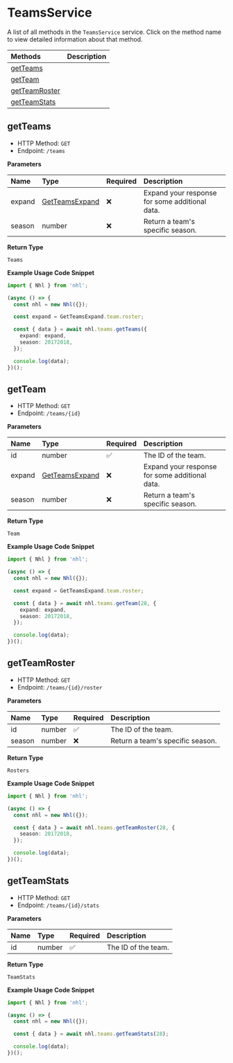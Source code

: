 # TeamsService

A list of all methods in the `TeamsService` service. Click on the method name to view detailed information about that method.

| Methods                         | Description |
| :------------------------------ | :---------- |
| [getTeams](#getteams)           |             |
| [getTeam](#getteam)             |             |
| [getTeamRoster](#getteamroster) |             |
| [getTeamStats](#getteamstats)   |             |

## getTeams

- HTTP Method: `GET`
- Endpoint: `/teams`

**Parameters**

| Name   | Type                                          | Required | Description                                    |
| :----- | :-------------------------------------------- | :------- | :--------------------------------------------- |
| expand | [GetTeamsExpand](../models/GetTeamsExpand.md) | ❌       | Expand your response for some additional data. |
| season | number                                        | ❌       | Return a team's specific season.               |

**Return Type**

`Teams`

**Example Usage Code Snippet**

```typescript
import { Nhl } from 'nhl';

(async () => {
  const nhl = new Nhl({});

  const expand = GetTeamsExpand.team.roster;

  const { data } = await nhl.teams.getTeams({
    expand: expand,
    season: 20172018,
  });

  console.log(data);
})();
```

## getTeam

- HTTP Method: `GET`
- Endpoint: `/teams/{id}`

**Parameters**

| Name   | Type                                          | Required | Description                                    |
| :----- | :-------------------------------------------- | :------- | :--------------------------------------------- |
| id     | number                                        | ✅       | The ID of the team.                            |
| expand | [GetTeamsExpand](../models/GetTeamsExpand.md) | ❌       | Expand your response for some additional data. |
| season | number                                        | ❌       | Return a team's specific season.               |

**Return Type**

`Team`

**Example Usage Code Snippet**

```typescript
import { Nhl } from 'nhl';

(async () => {
  const nhl = new Nhl({});

  const expand = GetTeamsExpand.team.roster;

  const { data } = await nhl.teams.getTeam(28, {
    expand: expand,
    season: 20172018,
  });

  console.log(data);
})();
```

## getTeamRoster

- HTTP Method: `GET`
- Endpoint: `/teams/{id}/roster`

**Parameters**

| Name   | Type   | Required | Description                      |
| :----- | :----- | :------- | :------------------------------- |
| id     | number | ✅       | The ID of the team.              |
| season | number | ❌       | Return a team's specific season. |

**Return Type**

`Rosters`

**Example Usage Code Snippet**

```typescript
import { Nhl } from 'nhl';

(async () => {
  const nhl = new Nhl({});

  const { data } = await nhl.teams.getTeamRoster(28, {
    season: 20172018,
  });

  console.log(data);
})();
```

## getTeamStats

- HTTP Method: `GET`
- Endpoint: `/teams/{id}/stats`

**Parameters**

| Name | Type   | Required | Description         |
| :--- | :----- | :------- | :------------------ |
| id   | number | ✅       | The ID of the team. |

**Return Type**

`TeamStats`

**Example Usage Code Snippet**

```typescript
import { Nhl } from 'nhl';

(async () => {
  const nhl = new Nhl({});

  const { data } = await nhl.teams.getTeamStats(28);

  console.log(data);
})();
```

<!-- This file was generated by liblab | https://liblab.com/ -->
